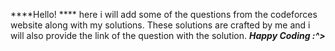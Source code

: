 ****Hello! ****
here i will add some of the questions from the codeforces website along with my solutions.
These solutions are crafted by me and i will also provide the link of the question with the solution.
_**Happy Coding :^>**_
